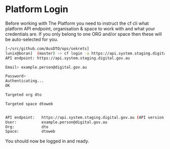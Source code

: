 # Platform Login

Before working with The Platform you need to instruct the cf cli what platform API endpoint, organisation & space to work with and what your credentials are. If you only belong to one ORG and/or space then these will be auto-selected for you.

``` bash
[~/src/github.com/AusDTO/ops/sekrets]
lunix@boran]  (master) -> cf login -a https://api.system.staging.digital.gov.au --skip-ssl-validation
API endpoint: https://api.system.staging.digital.gov.au

Email> example.person@digital.gov.au

Password>
Authenticating...
OK

Targeted org dto

Targeted space dtoweb


API endpoint:   https://api.system.staging.digital.gov.au (API version: 2.43.0)
User:           example.person@digital.gov.au
Org:            dto
Space:          dtoweb
```

You should now be logged in and ready.
